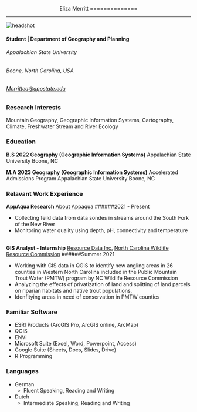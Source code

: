 <p align="center">
Eliza Merritt
==============
</p>

---------------------------------------------------------

![headshot](headshot.jpeg)

#### Student   |   Department of Geography and Planning
###### Appalachian State University
###### Boone, North Carolina, USA
###### Merrittea@appstate.edu

<!--- here is how you add a comment --->



### Research Interests
Mountain Geography, Geographic Information Systems, Cartography, Climate, Freshwater Stream and River Ecology

### Education
**B.S 2022 Geography (Geographic Information Systems)**
Appalachian State University
  Boone, NC <br/>

**M.A 2023 Geography (Geographic Information Systems)**
Accelerated Admissions Program
  Appalachian State University
  Boone, NC

### Relavant Work Experience
**AppAqua Research**
[About Appaqua](http://appaqua.appstate.edu)
######2021 - Present
* Collecting feild data from data sondes in streams around the South Fork of the New River
* Monitoring water quality using depth, pH, connectivity and temperature <br/> <br/>


**GIS Analyst - Internship**
[Resource Data Inc.](http://https://www.resourcedata.com/)
[North Carolina Wildlife Resource Commission](https://www.ncwildlife.org/about)
######Summer 2021
  * Working with GIS data in QGIS to identify new angling areas in 26 counties in Western North Carolina included in the Public Mountain Trout Water (PMTW) program by NC Wildlife Resource Commission
  * Analyzing the effects of privatization of land and splitting of land parcels on riparian habitats and native trout populations.
  * Idenfitying areas in need of conservation in PMTW counties

### Familiar Software
* ESRI Products (ArcGIS Pro, ArcGIS online, ArcMap)
* QGIS
* ENVI
* Microsoft Suite (Excel, Word, Powerpoint, Access)
* Google Suite (Sheets, Docs, Slides, Drive)
* R Programming

### Languages
* German
  * Fluent Speaking, Reading and Writing
* Dutch
  * Intermediate Speaking, Reading and Writing
